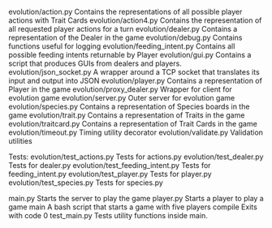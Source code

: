 evolution/action.py
	Contains the representations of all possible player actions with Trait Cards
evolution/action4.py
	Contains the representation of all requested player actions for a turn
evolution/dealer.py
	Contains a representation of the Dealer in the game
evolution/debug.py
	Contains functions useful for logging
evolution/feeding_intent.py
	Contains all possible feeding intents returnable by Player
evolution/gui.py
	Contains a script that produces GUIs from dealers and players.
evolution/json_socket.py
	A wrapper around a TCP socket that translates its input and output into JSON
evolution/player.py
	Contains a representation of Player in the game
evolution/proxy_dealer.py
    	Wrapper for client for evolution game
evolution/server.py
	Outer server for evolution game
evolution/species.py
	Contains a representation of Species boards in the game
evolution/trait.py
	Contains a representation of Traits in the game
evolution/traitcard.py
	Contains a representation of Trait Cards in the game
evolution/timeout.py
    Timing utility decorator
evolution/validate.py
    Validation utilities

Tests:
evolution/test_actions.py
	Tests for actions.py
evolution/test_dealer.py
	Tests for dealer.py
evolution/test_feeding_intent.py
	Tests for feeding_intent.py
evolution/test_player.py
	Tests for player.py
evolution/test_species.py
	Tests for species.py

main.py
	Starts the server to play the game
player.py
	Starts a player to play a game
main
	A bash script that starts a game with five players
compile
	Exits with code 0
test_main.py
	Tests utility functions inside main.
